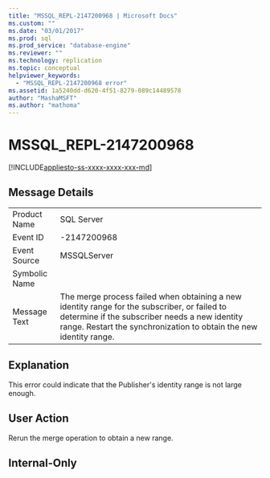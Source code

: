 ```yaml
---
title: "MSSQL_REPL-2147200968 | Microsoft Docs"
ms.custom: ""
ms.date: "03/01/2017"
ms.prod: sql
ms.prod_service: "database-engine"
ms.reviewer: ""
ms.technology: replication
ms.topic: conceptual
helpviewer_keywords: 
  - "MSSQL_REPL-2147200968 error"
ms.assetid: 1a5240dd-d620-4f51-8279-089c14489578
author: "MashaMSFT"
ms.author: "mathoma"
---
```

# MSSQL_REPL-2147200968
[!INCLUDE[appliesto-ss-xxxx-xxxx-xxx-md](../../includes/appliesto-ss-xxxx-xxxx-xxx-md.md)]
    
## Message Details  
  
|||  
|-|-|  
|Product Name|SQL Server|  
|Event ID|-2147200968|  
|Event Source|MSSQLServer|  
|Symbolic Name||  
|Message Text|The merge process failed when obtaining a new identity range for the subscriber, or failed to determine if the subscriber needs a new identity range. Restart the synchronization to obtain the new identity range.|  
  
## Explanation  
 This error could indicate that the Publisher's identity range is not large enough.  
  
## User Action  
 Rerun the merge operation to obtain a new range.  
  
## Internal-Only  
  
